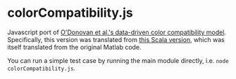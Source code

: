 # colorCompatibility.js

Javascript port of [O'Donovan et al.'s data-driven color compatibility model](http://www.dgp.toronto.edu/~donovan/color/).
Specifically, this version was translated from [this Scala version](https://github.com/dritchie/SceneColorMaterial/blob/master/SegmentModel/src/colorinference/ColorCompatibility.scala), which was itself translated from the original Matlab code.

You can run a simple test case by running the main module directly, i.e. `node colorCompatibility.js`.
